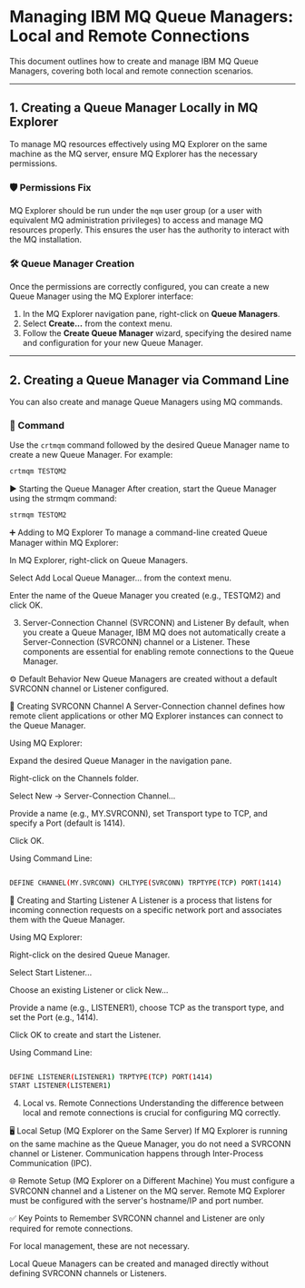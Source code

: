 # Managing IBM MQ Queue Managers: Local and Remote Connections

This document outlines how to create and manage IBM MQ Queue Managers, covering both local and remote connection scenarios.

---

## 1. Creating a Queue Manager Locally in MQ Explorer

To manage MQ resources effectively using MQ Explorer on the same machine as the MQ server, ensure MQ Explorer has the necessary permissions.

### 🛡️ Permissions Fix

MQ Explorer should be run under the `mqm` user group (or a user with equivalent MQ administration privileges) to access and manage MQ resources properly. This ensures the user has the authority to interact with the MQ installation.

### 🛠️ Queue Manager Creation

Once the permissions are correctly configured, you can create a new Queue Manager using the MQ Explorer interface:

1. In the MQ Explorer navigation pane, right-click on **Queue Managers**.
2. Select **Create...** from the context menu.
3. Follow the **Create Queue Manager** wizard, specifying the desired name and configuration for your new Queue Manager.

---

## 2. Creating a Queue Manager via Command Line

You can also create and manage Queue Managers using MQ commands.

### 📄 Command

Use the `crtmqm` command followed by the desired Queue Manager name to create a new Queue Manager. For example:

```bash
crtmqm TESTQM2
```
▶️ Starting the Queue Manager
After creation, start the Queue Manager using the strmqm command:
```bash
strmqm TESTQM2
```
➕ Adding to MQ Explorer
To manage a command-line created Queue Manager within MQ Explorer:

In MQ Explorer, right-click on Queue Managers.

Select Add Local Queue Manager... from the context menu.

Enter the name of the Queue Manager you created (e.g., TESTQM2) and click OK.

3. Server-Connection Channel (SVRCONN) and Listener
By default, when you create a Queue Manager, IBM MQ does not automatically create a Server-Connection (SVRCONN) channel or a Listener. These components are essential for enabling remote connections to the Queue Manager.

⚙️ Default Behavior
New Queue Managers are created without a default SVRCONN channel or Listener configured.

🔌 Creating SVRCONN Channel
A Server-Connection channel defines how remote client applications or other MQ Explorer instances can connect to the Queue Manager.

Using MQ Explorer:

Expand the desired Queue Manager in the navigation pane.

Right-click on the Channels folder.

Select New → Server-Connection Channel...

Provide a name (e.g., MY.SVRCONN), set Transport type to TCP, and specify a Port (default is 1414).

Click OK.

Using Command Line:

```bash

DEFINE CHANNEL(MY.SVRCONN) CHLTYPE(SVRCONN) TRPTYPE(TCP) PORT(1414)
```
📡 Creating and Starting Listener
A Listener is a process that listens for incoming connection requests on a specific network port and associates them with the Queue Manager.

Using MQ Explorer:

Right-click on the desired Queue Manager.

Select Start Listener...

Choose an existing Listener or click New...

Provide a name (e.g., LISTENER1), choose TCP as the transport type, and set the Port (e.g., 1414).

Click OK to create and start the Listener.

Using Command Line:

```bash

DEFINE LISTENER(LISTENER1) TRPTYPE(TCP) PORT(1414)
START LISTENER(LISTENER1)
```
4. Local vs. Remote Connections
Understanding the difference between local and remote connections is crucial for configuring MQ correctly.

🖥️ Local Setup (MQ Explorer on the Same Server)
If MQ Explorer is running on the same machine as the Queue Manager, you do not need a SVRCONN channel or Listener. Communication happens through Inter-Process Communication (IPC).

🌐 Remote Setup (MQ Explorer on a Different Machine)
You must configure a SVRCONN channel and a Listener on the MQ server. Remote MQ Explorer must be configured with the server's hostname/IP and port number.

✅ Key Points to Remember
SVRCONN channel and Listener are only required for remote connections.

For local management, these are not necessary.

Local Queue Managers can be created and managed directly without defining SVRCONN channels or Listeners.


